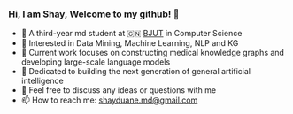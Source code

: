 ### Hi,  I am Shay, Welcome to my github! 👋


- 🍻 A third-year md student at 🇨🇳 [BJUT](https://english.bjut.edu.cn/) in Computer Science
- 🌱 Interested in Data Mining, Machine Learning, NLP and KG 
- 👯 Current work focuses on constructing medical knowledge graphs and developing large-scale language models
- 🤔 Dedicated to building the next generation of general artificial intelligence
- 💬 Feel free to discuss any ideas or questions with me
- 📫 How to reach me: [shayduane.md@gmail.com](mailto:shayduane.md@gmail.com)



